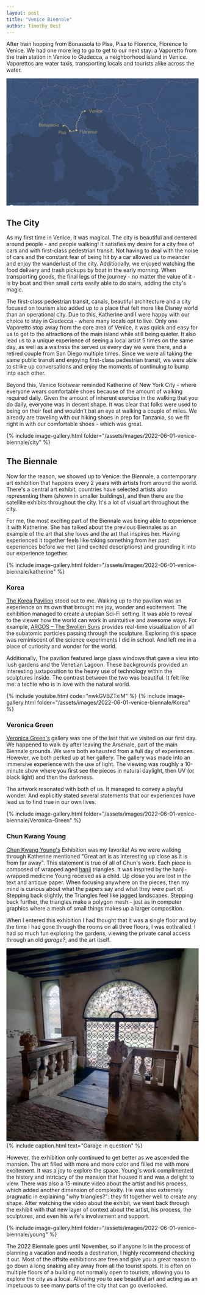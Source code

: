 ```yaml
---
layout: post
title: "Venice Biennale"
author: Timothy Best
---
```


After train hopping from Bonassola to Pisa, Pisa to Florence, Florence to Venice. We had one more leg to go to get to our next stay: a Vaporetto from the train station in Venice to Giudecca, a neighborhood island in Venice. Vaporettos are water taxis, transporting locals and tourists alike across the water.

![route](/assets/images/2022-06-01-venice-biennale/route.png)

## The City

As my first time in Venice, it was magical. The city is beautiful and centered around people - and people walking! It satisfies my desire for a city free of cars and with first-class pedestrian transit. Not having to deal with the noise of cars and the constant fear of being hit by a car allowed us to meander and enjoy the wanderlust of the city. Additionally, we enjoyed watching the food delivery and trash pickups by boat in the early morning. When transporting goods, the final legs of the journey - no matter the value of it - is by boat and then small carts easily able to do stairs, adding the city's magic.

The first-class pedestrian transit, canals, beautiful architecture and a city focused on tourism also added up to a place that felt more like Disney world than an operational city. Due to this, Katherine and I were happy with our choice to stay in Giudecca - where many locals opt to live. Only one Vaporetto stop away from the core area of Venice, it was quick and easy for us to get to the attractions of the main island while still being quieter. It also lead us to a unique experience of seeing a local artist 5 times on the same day, as well as a waitress the served us every day we were there, and a retired couple from San Diego multiple times. Since we were all taking the same public transit and enjoying first-class pedestrian transit, we were able to strike up conversations and enjoy the moments of continuing to bump into each other.

Beyond this, Venice footwear reminded Katherine of New York City - where everyone wears comfortable shoes because of the amount of walking required daily. Given the amount of inherent exercise in the walking that you do daily, everyone was in decent shape. It was clear that folks were used to being on their feet and wouldn't bat an eye at walking a couple of miles. We already are traveling with our hiking shoes in prep for Tanzania, so we fit right in with our comfortable shoes - which was great.

{% include image-gallery.html folder="/assets/images/2022-06-01-venice-biennale/city" %}

## The Biennale

Now for the reason, we showed up to Venice: the Biennale, a contemporary art exhibition that happens every 2 years with artists from around the world. There's a central art exhibit, countries have selected artists also representing them (shown in smaller buildings), and then there are the satellite exhibits throughout the city. It's a lot of visual art throughout the city.

For me, the most exciting part of the Biennale was being able to experience it with Katherine. She has talked about the previous Biennales as an example of the art that she loves and the art that inspires her. Having experienced it together feels like taking something from her past experiences before we met (and excited descriptions) and grounding it into our experience together.

{% include image-gallery.html folder="/assets/images/2022-06-01-venice-biennale/katherine" %}

### Korea

[The Korea Pavilion](https://www.korean-pavilion.or.kr/) stood out to me. Walking up to the pavilion was an experience on its own that brought me joy, wonder and excitement. The exhibition managed to create a utopian Sci-Fi setting. It was able to reveal to the viewer how the world can work in unintuitive and awesome ways. For example, [ARGOS – The Swollen Suns](https://static.designboom.com/wp-content/uploads/2022/04/korea-pavilion-designboom-01.jpg) provides real-time visualization of all the subatomic particles passing through the sculpture. Exploring this space was reminiscent of the science experiments I did in school. And left me in a place of curiosity and wonder for the world.

Additionally, The pavilion featured large glass windows that gave a view into lush gardens and the Venetian Lagoon. These backgrounds provided an interesting juxtaposition to the heavy use of technology within the sculptures inside. The contrast between the two was beautiful. It felt like me: a techie who is in love with the natural world.

{% include youtube.html code="nwkGVBZTxiM" %}
{% include image-gallery.html folder="/assets/images/2022-06-01-venice-biennale/Korea" %}

### Veronica Green

[Veronica Green's](https://www.veronicagreen.com/) gallery was one of the last that we visited on our first day. We happened to walk by after leaving the Arsenale, part of the main Biennale grounds. We were both exhausted from a full day of experiences. However, we both perked up at her gallery. The gallery was made into an immersive experience with the use of light. The viewing was roughly a 10-minute show where you first see the pieces in natural daylight, then UV (or black light) and then the darkness.

The artwork resonated with both of us. It managed to convey a playful wonder. And explicitly stated several statements that our experiences have lead us to find true in our own lives.

{% include image-gallery.html folder="/assets/images/2022-06-01-venice-biennale/Veronica-Green" %}

### Chun Kwang Young

[Chun Kwang Young's](http://www.chunkwangyoung.com/html/main.php) Exhibition was my favorite! As we were walking through Katherine mentioned "Great art is as interesting up close as it is from far away". This statement is true of all of Chun's work. Each piece is composed of wrapped aged [hanji](https://en.wikipedia.org/wiki/Korean_paper) triangles. It was inspired by the hanji-wrapped medicine Young received as a child. Up close you are lost in the text and antique paper. When focusing anywhere on the pieces, then my mind is curious about what the papers say and what they were part of. Stepping back slightly, the Triangles feel like jagged landscapes. Stepping back further, the triangles make a polygon mesh - just as in computer graphics where a mesh of small things makes up a larger composition.

When I entered this exhibition I had thought that it was a single floor and by the time I had gone through the rooms on all three floors, I was enthralled. I had so much fun exploring the gardens, viewing the private canal access through an old _garage?_, and the art itself.

![door to the canal](/assets/images/2022-06-01-venice-biennale/garage.jpg)
{% include caption.html text="Garage in question" %}

However, the exhibition only continued to get better as we ascended the mansion. The art filled with more and more color and filled me with more excitement. It was a joy to explore the space. Young's work complimented the history and intricacy of the mansion that housed it and was a delight to view. There was also a 15-minute video about the artist and his process, which added another dimension of complexity. He was also extremely pragmatic in explaining "why triangles?": they fit together well to create any shape. After watching the video about the exhibit, we went back through the exhibit with that new layer of context about the artist, his process, the sculptures, and even his wife's involvement and support.

{% include image-gallery.html folder="/assets/images/2022-06-01-venice-biennale/young" %}

The 2022 Biennale goes until November, so if anyone is in the process of planning a vacation and needs a destination, I highly recommend checking it out. Most of the offsite exhibitions are free and give you a great reason to go down a long snaking alley away from all the tourist spots. It is often on multiple floors of a building not normally open to tourists, allowing you to explore the city as a local. Allowing you to see beautiful art and acting as an impetuous to see many parts of the city that can go overlooked.
